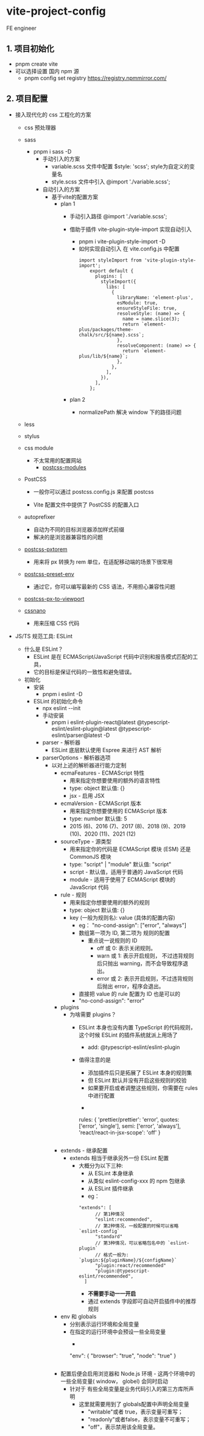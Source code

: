 # vite-project-config
FE engineer


## 1. 项目初始化
 - pnpm create vite
 - 可以选择设置 国内 npm 源
   - pnpm config set registry https://registry.npmmirror.com/

## 2. 项目配置

  - 接入现代化的 css 工程化的方案

     - css 预处理器
    
      - sass
        -  pnpm i sass -D
           -  手动引入的方案
              -  variable.scss 文件中配置 $style: 'scss'; style为自定义的变量名
              -  style.scss 文件中引入 @import './variable.scss';
           -  自动引入的方案
              -  基于vite的配置方案
                 -  plan 1
                    -  手动引入路径 @import './variable.scss';
                    -  借助于插件   vite-plugin-style-import 实现自动引入
                       - pnpm i vite-plugin-style-import -D
                       - 如何实现自动引入  在 vite.config.js 中配置
                          ```
                          import styleImport from 'vite-plugin-style-import';
                              export default {
                                plugins: [
                                  styleImport({
                                    libs: [
                                      {
                                        libraryName: 'element-plus',
                                        esModule: true,
                                        ensureStyleFile: true,
                                        resolveStyle: (name) => {
                                          name = name.slice(3);
                                          return `element-plus/packages/theme-chalk/src/${name}.scss`;
                                        },
                                        resolveComponent: (name) => {
                                          return `element-plus/lib/${name}`;
                                        },
                                      },
                                    ],
                                  }),
                                ],
                              };

                          ```
                    -  plan 2
                    
                       -  normalizePath 解决 window 下的路径问题    
      - less
      - stylus

    - css module 
      - 不太常用的配置网站
        - [postcss-modules](https://github.com/madyankin/postcss-modules)

    - PostCSS
        
      - 一般你可以通过 postcss.config.js 来配置 postcss

      -  Vite 配置文件中提供了 PostCSS 的配置入口


    - autoprefixer

      - 自动为不同的目标浏览器添加样式前缀
      - 解决的是浏览器兼容性的问题

    - [postcss-pxtorem](https://github.com/cuth/postcss-pxtorem)
      - 用来将 px 转换为 rem 单位，在适配移动端的场景下很常用

    - [postcss-preset-env](https://github.com/csstools/postcss-preset-env)
      - 通过它，你可以编写最新的 CSS 语法，不用担心兼容性问题

    - [postcss-px-to-viewport](https://www.npmjs.com/package/postcss-px-to-viewport)

    - [cssnano](https://github.com/cssnano/cssnano)
      - 用来压缩 CSS 代码

   -  JS/TS 规范工具: ESLint
      -  什么是 ESLint？
         -  ESLint 是在 ECMAScript/JavaScript 代码中识别和报告模式匹配的工具，
         -  它的目标是保证代码的一致性和避免错误。
      -  初始化
         -  安装
            -   pnpm i eslint -D
         -  ESLint 的初始化命令
            -  npx eslint --init
            -  手动安装
               -  pnpm i eslint-plugin-react@latest @typescript-eslint/eslint-plugin@latest @typescript-eslint/parser@latest -D
            - parser - 解析器
              - ESLint 底层默认使用 Espree 来进行 AST 解析
            - parserOptions - 解析器选项
              - 以对上述的解析器进行能力定制
                - ecmaFeatures - ECMAScript 特性
                  - 用来指定你想要使用的额外的语言特性
                  - type: object  默认值: {}
                  - jsx - 启用 JSX
                - ecmaVersion - ECMAScript 版本
                  - 用来指定你想要使用的 ECMAScript 版本
                  - type: number  默认值: 5
                  - 2015 (6)、2016 (7)、2017 (8)、2018 (9)、2019 (10)、2020 (11)、2021 (12)
                - sourceType - 源类型
                  - 用来指定你的代码是 ECMAScript 模块 (ESM) 还是 CommonJS 模块
                  - type: "script" | "module"  默认值: "script"
                  - script - 默认值，适用于普通的 JavaScript 代码
                  - module - 适用于使用了 ECMAScript 模块的 JavaScript 代码
                - rule - 规则
                  - 用来指定你想要使用的额外的规则
                  - type: object  默认值: {}
                  - key (一般为规则名): value (具体的配置内容) 
                    - eg：  "no-cond-assign": ["error", "always"]
                    - 数组第一项为 ID, 第二项为 规则的配置
                      - 重点说一说规则的 ID
                        - off 或 0: 表示关闭规则。
                        - warn 或 1: 表示开启规则， 不过违背规则后只抛出 warning，而不会导致程序退出。
                        - error 或 2: 表示开启规则，不过违背规则后抛出 error，程序会退出。
                    - 直接把 value 的 rule 配置为 ID 也是可以的
                    - "no-cond-assign": "error"
                - plugins
                  - 为啥需要 plugins？
                    - ESLint 本身也没有内置 TypeScript 的代码规则，这个时候 ESLint 的插件系统就派上用场了
                      - add:  @typescript-eslint/eslint-plugin 
                    - 值得注意的是
                      - 添加插件后只是拓展了 ESLint 本身的规则集
                      - 但 ESLint 默认并没有开启这些规则的校验
                      - 如果要开启或者调整这些规则，你需要在 rules 中进行配置
                      - ```
                       rules: {
                            'prettier/prettier': 'error',
                            quotes: ['error', 'single'],
                            semi: ['error', 'always'],
                            'react/react-in-jsx-scope': 'off'
                        }

                        ```
                - extends - 继承配置
                  - extends 相当于继承另外一份 ESLint 配置
                    - 大概分为以下三种:
                      - 从 ESLint 本身继承
                      - 从类似 eslint-config-xxx 的 npm 包继承
                      - 从 ESLint 插件继承
                      - eg：
                      ```
                      "extends": [
                            // 第1种情况 
                            "eslint:recommended",
                            // 第2种情况，一般配置的时候可以省略 `eslint-config`
                            "standard"
                            // 第3种情况，可以省略包名中的 `eslint-plugin`
                            // 格式一般为: `plugin:${pluginName}/${configName}`
                            "plugin:react/recommended"
                            "plugin:@typescript-eslint/recommended",
                        ]
                      ```
                      - **不需要手动一一开启**
                      - 通过 extends 字段即可自动开启插件中的推荐规则
                - env 和 globals
                  - 分别表示运行环境和全局变量
                  - 在指定的运行环境中会预设一些全局变量
                    - ```
                     "env": {
                            "browser": "true",
                            "node": "true"
                        }
                    ```

                - 配置后便会启用浏览器和 Node.js 环境
                      - 这两个环境中的一些全局变量( window， globel) 会同时启动
                  - 针对于 有些全局变量是业务代码引入的第三方库所声明
                    - 这里就需要用到了 globals配置中声明全局变量
                      - "writable"或者 true，表示变量可重写；
                      - "readonly"或者false，表示变量不可重写；
                      - "off"，表示禁用该全局变量。
